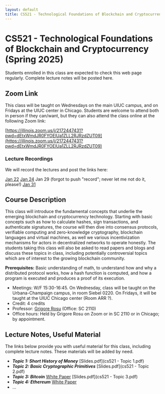 ```yaml
---
layout: default
title: CS521 - Technological Foundations of Blockchain and Cryptocurrency (Spring 2025)
---
```


# CS521 - Technological Foundations of Blockchain and Cryptocurrency (Spring 2025)

Students enrolled in this class are expected to check this web page regularly. 
Complete lecture notes will be posted here.

## Zoom Link

This class will be taught on Wednesdays on the main UIUC campus, and on Fridays at the UIUC center in Chicago.  Students are welcome to attend both in person if they can/want, but they can also attend the class online at the following Zoom link:

[https://illinois.zoom.us/j/2172447431?pwd=dEtxWmdJR0FYOElUa1ZLL2RJRzdZUT09](https://illinois.zoom.us/j/2172447431?pwd=dEtxWmdJR0FYOElUa1ZLL2RJRzdZUT09)

### Lecture Recordings

We will record the lectures and post the links here:

[Jan 22](https://illinois.zoom.us/rec/share/mWAO238GLKb0q6heA6MK6wAmUta9daw5xQkkafm_Xcs57vfaL9xoV8nqWU_grWxx.NE6UjDizsa387wMN)
[Jan 24](https://illinois.zoom.us/rec/share/RAprslRWqEm_AvVeQzSSZPmqi4zmx643Wdruu6AJ_KFgwIzV8s3Zxa75eY2huUNh.dzDdteamRkYNHRtG)
Jan 29 (forgot to push "record"; never let me not do it, please!)
[Jan 31](https://illinois.zoom.us/rec/share/s0CCHpgKOE_0pR9sJj5l6r8W5LkEYpSZ1hxWMzDzPahO73Q1UGqwp96MxLNQ-6zs.bzSsGgIAW0M_V56m)

## Course Description

This class will introduce the fundamental concepts that underlie the emerging blockchain and cryptocurrency technology.  Starting with basic concepts such as how to calculate hashes, sign transactions, and authenticate signatures, the course will then dive into consensus protocols, verifiable computing and zero-knowledge cryptography, blockchain languages and virtual machines, as well we various incentivization mechanisms for actors in decentralized networks to operate honestly.  The students taking this class will also be asked to read papers and blogs and discuss these topics in class, including potentially controversial topics which are of interest to the growing blockchain community.

<b>Prerequisites:</b> Basic understanding of math, to understand how and why a distributed protocol works, how a hash function is computed, and how a program is executed and produces a proof of its execution.

- Meetings: W/F 15:30-16:45.  On Wednesday, class will be taught on the Urbana-Champaign campus, in room Siebel 0220.  On Fridays, it will be taught at the UIUC Chicago center (Room ARR ?).
- Credit: 4 credits
- Professor: [Grigore Rosu]({{site.baseurl}}/people/grigore-rosu/index.html) (Office: SC 2110)
- Office hours: Held by Grigore Rosu on Zoom or in SC 2110 or in Chicago; by appointment.

## Lecture Notes, Useful Material

The links below provide you with useful material for this class, including complete lecture notes. These materials will be added by need.

- ***Topic 1: Short History of Money*** [Slides.pdf](cs521 - Topic 1.pdf)
- ***Topic 2: Basic Cryptographic Primitives*** [Slides.pdf](cs521 - Topic 2.pdf)
- ***Topic 3: Bitcoin*** [White Paper](https://bitcoin.org/bitcoin.pdf) [Slides.pdf](cs521 - Topic 3.pdf)
- ***Topic 4: Ethereum*** [White Paper](https://ethereum.org/en/whitepaper/)
- ...
